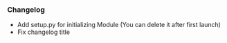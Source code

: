 ### Changelog
* Add setup.py for initializing Module (You can delete it after first launch)
* Fix changelog title